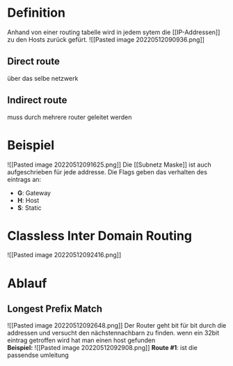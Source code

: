 # Definition
Anhand von einer routing tabelle wird in jedem sytem die [[IP-Addressen]] zu den Hosts zurück gefürt.
![[Pasted image 20220512090936.png]]
## Direct route
über das selbe netzwerk

## Indirect route
muss durch mehrere router geleitet werden

# Beispiel
![[Pasted image 20220512091625.png]]
Die [[Subnetz Maske]] ist auch aufgeschrieben für jede addresse. Die Flags geben das verhalten des eintrags an:
- **G**: Gateway
- **H**: Host
- **S**: Static

# Classless Inter Domain Routing
![[Pasted image 20220512092416.png]]
# Ablauf
## Longest Prefix Match
![[Pasted image 20220512092648.png]]
Der Router geht bit für bit durch die addressen und versucht den nächstennachbarn zu finden. wenn ein 32bit eintrag getroffen wird hat man einen host gefunden  
**Beispiel:**
![[Pasted image 20220512092908.png]]
**Route #1**: ist die passendse umleitung
